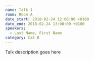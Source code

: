 ```yaml
---
name: Talk 1
room: Room A
date_start: 2018-02-24 12:00:00 +0100
date_end: 2018-02-24 13:00:00 +0100
speakers:
  - Last Name, First Name
category: Cat B
---
```


Talk description goes here